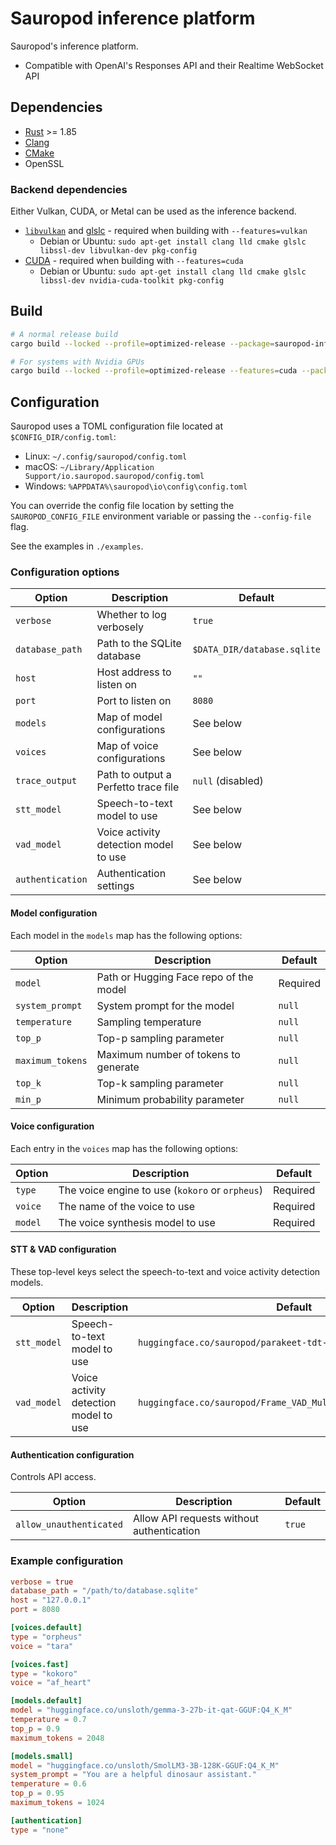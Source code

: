 # Sauropod inference platform

Sauropod's inference platform.

- Compatible with OpenAI's Responses API and their Realtime WebSocket API

## Dependencies

- [Rust](https://www.rust-lang.org/tools/install) >= 1.85
- [Clang](https://clang.llvm.org/)
- [CMake](https://cmake.org/)
- OpenSSL

### Backend dependencies

Either Vulkan, CUDA, or Metal can be used as the inference backend.

- [`libvulkan`](https://www.vulkan.org/) and [glslc](https://github.com/google/shaderc/tree/main/glslc) - required when building with `--features=vulkan`
  - Debian or Ubuntu: `sudo apt-get install clang lld cmake glslc libssl-dev libvulkan-dev pkg-config`
- [CUDA](https://docs.nvidia.com/cuda/cuda-toolkit-release-notes/index.html) - required when building with `--features=cuda`
  - Debian or Ubuntu: `sudo apt-get install clang lld cmake glslc libssl-dev nvidia-cuda-toolkit pkg-config`

## Build

```bash
# A normal release build
cargo build --locked --profile=optimized-release --package=sauropod-inference-server

# For systems with Nvidia GPUs
cargo build --locked --profile=optimized-release --features=cuda --package=sauropod-inference-server
```

## Configuration

Sauropod uses a TOML configuration file located at `$CONFIG_DIR/config.toml`:

- Linux: `~/.config/sauropod/config.toml`
- macOS: `~/Library/Application Support/io.sauropod.sauropod/config.toml`
- Windows: `%APPDATA%\sauropod\io\config\config.toml`

You can override the config file location by setting the `SAUROPOD_CONFIG_FILE` environment variable or passing the `--config-file` flag.

See the examples in `./examples`.

### Configuration options

| Option           | Description                           | Default                     |
| ---------------- | ------------------------------------- | --------------------------- |
| `verbose`        | Whether to log verbosely              | `true`                      |
| `database_path`  | Path to the SQLite database           | `$DATA_DIR/database.sqlite` |
| `host`           | Host address to listen on             | `""`                        |
| `port`           | Port to listen on                     | `8080`                      |
| `models`         | Map of model configurations           | See below                   |
| `voices`         | Map of voice configurations           | See below                   |
| `trace_output`   | Path to output a Perfetto trace file  | `null` (disabled)           |
| `stt_model`      | Speech-to-text model to use           | See below                   |
| `vad_model`      | Voice activity detection model to use | See below                   |
| `authentication` | Authentication settings               | See below                   |

#### Model configuration

Each model in the `models` map has the following options:

| Option           | Description                            | Default  |
| ---------------- | -------------------------------------- | -------- |
| `model`          | Path or Hugging Face repo of the model | Required |
| `system_prompt`  | System prompt for the model            | `null`   |
| `temperature`    | Sampling temperature                   | `null`   |
| `top_p`          | Top-p sampling parameter               | `null`   |
| `maximum_tokens` | Maximum number of tokens to generate   | `null`   |
| `top_k`          | Top-k sampling parameter               | `null`   |
| `min_p`          | Minimum probability parameter          | `null`   |

#### Voice configuration

Each entry in the `voices` map has the following options:

| Option  | Description                                     | Default  |
| ------- | ----------------------------------------------- | -------- |
| `type`  | The voice engine to use (`kokoro` or `orpheus`) | Required |
| `voice` | The name of the voice to use                    | Required |
| `model` | The voice synthesis model to use                | Required |

#### STT & VAD configuration

These top-level keys select the speech-to-text and voice activity detection models.

| Option      | Description                           | Default                                                         |
| ----------- | ------------------------------------- | --------------------------------------------------------------- |
| `stt_model` | Speech-to-text model to use           | `huggingface.co/sauropod/parakeet-tdt-0.6b-v2`                  |
| `vad_model` | Voice activity detection model to use | `huggingface.co/sauropod/Frame_VAD_Multilingual_MarbleNet_v2.0` |

#### Authentication configuration

Controls API access.

| Option                  | Description                               | Default |
| ----------------------- | ----------------------------------------- | ------- |
| `allow_unauthenticated` | Allow API requests without authentication | `true`  |

### Example configuration

```toml
verbose = true
database_path = "/path/to/database.sqlite"
host = "127.0.0.1"
port = 8080

[voices.default]
type = "orpheus"
voice = "tara"

[voices.fast]
type = "kokoro"
voice = "af_heart"

[models.default]
model = "huggingface.co/unsloth/gemma-3-27b-it-qat-GGUF:Q4_K_M"
temperature = 0.7
top_p = 0.9
maximum_tokens = 2048

[models.small]
model = "huggingface.co/unsloth/SmolLM3-3B-128K-GGUF:Q4_K_M"
system_prompt = "You are a helpful dinosaur assistant."
temperature = 0.6
top_p = 0.95
maximum_tokens = 1024

[authentication]
type = "none"
```
